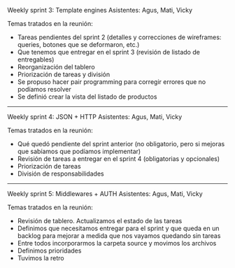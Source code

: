 Weekly sprint 3: Template engines
Asistentes: Agus, Mati, Vicky

Temas tratados en la reunión:
- Tareas pendientes del sprint 2 (detalles y correcciones de wireframes: queries, botones que se deformaron, etc.)
- Que tenemos que entregar en el sprint 3 (revisión de listado de entregables)
- Reorganización del tablero
- Priorización de tareas y división
- Se propuso hacer pair programming para corregir errores que no podíamos resolver
- Se definió crear la vista del listado de productos

****************************
Weekly sprint 4: JSON + HTTP
Asistentes: Agus, Mati, Vicky

Temas tratados en la reunión:
- Qué quedó pendiente del sprint anterior (no obligatorio, pero si mejoras que sabíamos que podíamos implementar)
- Revisión de tareas a entregar en el sprint 4 (obligatorias y opcionales)
- Priorización de tareas
- División de responsabilidades

****************************
Weekly sprint 5: Middlewares + AUTH
Asistentes: Agus, Mati, Vicky

Temas tratados en la reunión:
- Revisión de tablero. Actualizamos el estado de las tareas
- Definimos que necesitamos entregar para el sprint y que queda en un backlog para mejorar a medida que nos vayamos quedando sin tareas
- Entre todos incorporarmos la carpeta source y movimos los archivos
- Definimos prioridades
- Tuvimos la retro